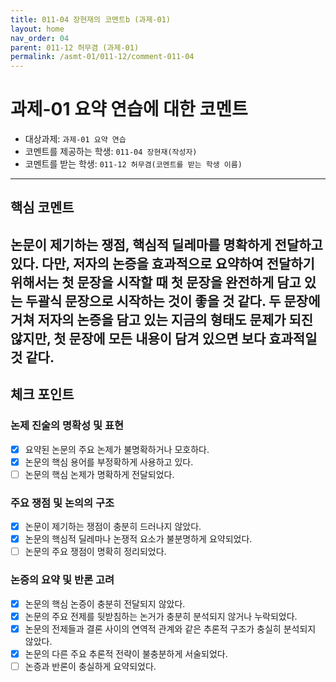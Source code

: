 ```yaml
---
title: 011-04 장현재의 코멘트b (과제-01) 
layout: home
nav_order: 04
parent: 011-12 허무겸 (과제-01)
permalink: /asmt-01/011-12/comment-011-04
---
```


# 과제-01 요약 연습에 대한 코멘트

- 대상과제: `과제-01 요약 연습`
- 코멘트를 제공하는 학생: `011-04 장현재(작성자)` 
- 코멘트를 받는 학생: `011-12 허무겸(코멘트를 받는 학생 이름)` 

---

## 핵심 코멘트

논문이 제기하는 쟁점, 핵심적 딜레마를 명확하게 전달하고 있다. 다만, 저자의 논증을 효과적으로 요약하여 전달하기 위해서는 첫 문장을 시작할 때 첫 문장을 완전하게 담고 있는 두괄식 문장으로 시작하는 것이 좋을 것 같다. 두 문장에 거쳐 저자의 논증을 담고 있는 지금의 형태도 문제가 되진 않지만, 첫 문장에 모든 내용이 담겨 있으면 보다 효과적일 것 같다.
---

## 체크 포인트

### 논제 진술의 명확성 및 표현  
- [x] 요약된 논문의 주요 논제가 불명확하거나 모호하다.  
- [x] 논문의 핵심 용어를 부정확하게 사용하고 있다.  
- [ ] 논문의 핵심 논제가 명확하게 전달되었다.  

### 주요 쟁점 및 논의의 구조  
- [x] 논문이 제기하는 쟁점이 충분히 드러나지 않았다.  
- [x] 논문의 핵심적 딜레마나 논쟁적 요소가 불분명하게 요약되었다.  
- [ ] 논문의 주요 쟁점이 명확히 정리되었다.  

### 논증의 요약 및 반론 고려  
- [x] 논문의 핵심 논증이 충분히 전달되지 않았다.  
- [x] 논문의 주요 전제를 뒷받침하는 논거가 충분히 분석되지 않거나 누락되었다.  
- [x] 논문의 전제들과 결론 사이의 연역적 관계와 같은 추론적 구조가 충실히 분석되지 않았다.  
- [x] 논문의 다른 주요 추론적 전략이 불충분하게 서술되었다.
- [ ] 논증과 반론이 충실하게 요약되었다. 
